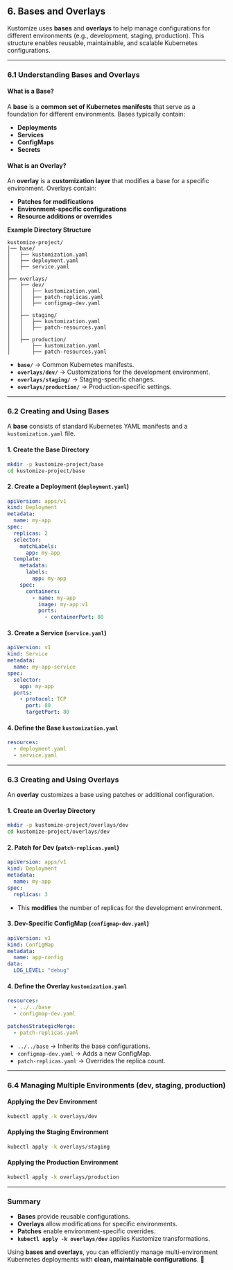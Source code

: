 ## **6. Bases and Overlays**  

Kustomize uses **bases** and **overlays** to help manage configurations for different environments (e.g., development, staging, production). This structure enables reusable, maintainable, and scalable Kubernetes configurations.  

---

### **6.1 Understanding Bases and Overlays**  

#### **What is a Base?**  
A **base** is a **common set of Kubernetes manifests** that serve as a foundation for different environments. Bases typically contain:  
- **Deployments**
- **Services**
- **ConfigMaps**
- **Secrets**  

#### **What is an Overlay?**  
An **overlay** is a **customization layer** that modifies a base for a specific environment. Overlays contain:  
- **Patches for modifications**  
- **Environment-specific configurations**  
- **Resource additions or overrides**  

**Example Directory Structure**  
```
kustomize-project/
│── base/
│   ├── kustomization.yaml
│   ├── deployment.yaml
│   ├── service.yaml
│
├── overlays/
│   ├── dev/
│   │   ├── kustomization.yaml
│   │   ├── patch-replicas.yaml
│   │   ├── configmap-dev.yaml
│   │
│   ├── staging/
│   │   ├── kustomization.yaml
│   │   ├── patch-resources.yaml
│   │
│   ├── production/
│       ├── kustomization.yaml
│       ├── patch-resources.yaml
```
- **`base/`** → Common Kubernetes manifests.  
- **`overlays/dev/`** → Customizations for the development environment.  
- **`overlays/staging/`** → Staging-specific changes.  
- **`overlays/production/`** → Production-specific settings.  

---

### **6.2 Creating and Using Bases**  

A **base** consists of standard Kubernetes YAML manifests and a `kustomization.yaml` file.

#### **1. Create the Base Directory**  
```sh
mkdir -p kustomize-project/base
cd kustomize-project/base
```

#### **2. Create a Deployment (`deployment.yaml`)**  
```yaml
apiVersion: apps/v1
kind: Deployment
metadata:
  name: my-app
spec:
  replicas: 2
  selector:
    matchLabels:
      app: my-app
  template:
    metadata:
      labels:
        app: my-app
    spec:
      containers:
        - name: my-app
          image: my-app:v1
          ports:
            - containerPort: 80
```

#### **3. Create a Service (`service.yaml`)**  
```yaml
apiVersion: v1
kind: Service
metadata:
  name: my-app-service
spec:
  selector:
    app: my-app
  ports:
    - protocol: TCP
      port: 80
      targetPort: 80
```

#### **4. Define the Base `kustomization.yaml`**  
```yaml
resources:
  - deployment.yaml
  - service.yaml
```

---

### **6.3 Creating and Using Overlays**  

An **overlay** customizes a base using patches or additional configuration.

#### **1. Create an Overlay Directory**  
```sh
mkdir -p kustomize-project/overlays/dev
cd kustomize-project/overlays/dev
```

#### **2. Patch for Dev (`patch-replicas.yaml`)**  
```yaml
apiVersion: apps/v1
kind: Deployment
metadata:
  name: my-app
spec:
  replicas: 3
```
- This **modifies** the number of replicas for the development environment.

#### **3. Dev-Specific ConfigMap (`configmap-dev.yaml`)**  
```yaml
apiVersion: v1
kind: ConfigMap
metadata:
  name: app-config
data:
  LOG_LEVEL: "debug"
```

#### **4. Define the Overlay `kustomization.yaml`**  
```yaml
resources:
  - ../../base
  - configmap-dev.yaml

patchesStrategicMerge:
  - patch-replicas.yaml
```
- `../../base` → Inherits the base configurations.  
- `configmap-dev.yaml` → Adds a new ConfigMap.  
- `patch-replicas.yaml` → Overrides the replica count.  

---

### **6.4 Managing Multiple Environments (dev, staging, production)**  

#### **Applying the Dev Environment**  
```sh
kubectl apply -k overlays/dev
```

#### **Applying the Staging Environment**  
```sh
kubectl apply -k overlays/staging
```

#### **Applying the Production Environment**  
```sh
kubectl apply -k overlays/production
```

---

### **Summary**  
- **Bases** provide reusable configurations.  
- **Overlays** allow modifications for specific environments.  
- **Patches** enable environment-specific overrides.  
- **`kubectl apply -k overlays/dev`** applies Kustomize transformations.  

Using **bases and overlays**, you can efficiently manage multi-environment Kubernetes deployments with **clean, maintainable configurations**. 🚀